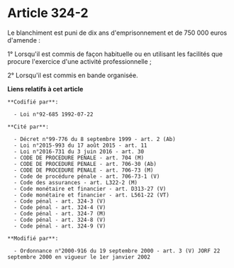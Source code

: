 # Article 324-2

Le blanchiment est puni de dix ans d'emprisonnement et de 750 000 euros d'amende :

1° Lorsqu'il est commis de façon habituelle ou en utilisant les facilités que procure l'exercice d'une activité
professionnelle ;

2° Lorsqu'il est commis en bande organisée.

**Liens relatifs à cet article**

	**Codifié par**:

	  - Loi n°92-685 1992-07-22

	**Cité par**:

	  - Décret n°99-776 du 8 septembre 1999 - art. 2 (Ab)
	  - Loi n°2015-993 du 17 août 2015 - art. 11
	  - Loi n°2016-731 du 3 juin 2016 - art. 30
	  - CODE DE PROCEDURE PENALE - art. 704 (M)
	  - CODE DE PROCEDURE PENALE - art. 706-30 (Ab)
	  - CODE DE PROCEDURE PENALE - art. 706-73 (M)
	  - Code de procédure pénale - art. 706-73-1 (V)
	  - Code des assurances - art. L322-2 (M)
	  - Code monétaire et financier - art. D313-27 (V)
	  - Code monétaire et financier - art. L561-22 (VT)
	  - Code pénal - art. 324-3 (V)
	  - Code pénal - art. 324-4 (V)
	  - Code pénal - art. 324-7 (M)
	  - Code pénal - art. 324-8 (V)
	  - Code pénal - art. 324-9 (V)

	**Modifié par**:

	  - Ordonnance n°2000-916 du 19 septembre 2000 - art. 3 (V) JORF 22 septembre 2000 en vigueur le 1er janvier 2002
